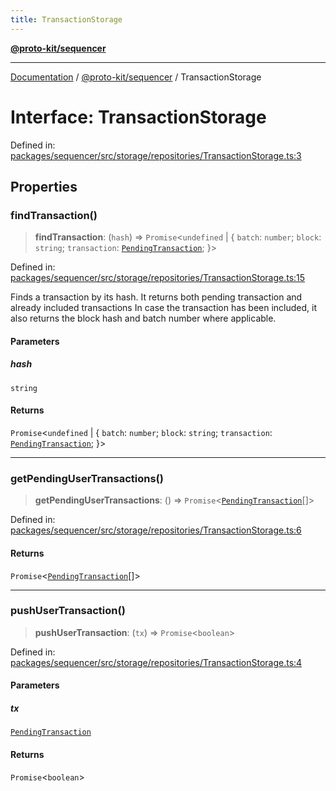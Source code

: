 ```yaml
---
title: TransactionStorage
---
```


[**@proto-kit/sequencer**](../README.md)

***

[Documentation](../../../README.md) / [@proto-kit/sequencer](../README.md) / TransactionStorage

# Interface: TransactionStorage

Defined in: [packages/sequencer/src/storage/repositories/TransactionStorage.ts:3](https://github.com/proto-kit/framework/blob/b953c754e500c62f01fbbd6d09adfb2f5577269d/packages/sequencer/src/storage/repositories/TransactionStorage.ts#L3)

## Properties

### findTransaction()

> **findTransaction**: (`hash`) => `Promise`\<`undefined` \| \{ `batch`: `number`; `block`: `string`; `transaction`: [`PendingTransaction`](../classes/PendingTransaction.md); \}\>

Defined in: [packages/sequencer/src/storage/repositories/TransactionStorage.ts:15](https://github.com/proto-kit/framework/blob/b953c754e500c62f01fbbd6d09adfb2f5577269d/packages/sequencer/src/storage/repositories/TransactionStorage.ts#L15)

Finds a transaction by its hash.
It returns both pending transaction and already included transactions
In case the transaction has been included, it also returns the block hash
and batch number where applicable.

#### Parameters

##### hash

`string`

#### Returns

`Promise`\<`undefined` \| \{ `batch`: `number`; `block`: `string`; `transaction`: [`PendingTransaction`](../classes/PendingTransaction.md); \}\>

***

### getPendingUserTransactions()

> **getPendingUserTransactions**: () => `Promise`\<[`PendingTransaction`](../classes/PendingTransaction.md)[]\>

Defined in: [packages/sequencer/src/storage/repositories/TransactionStorage.ts:6](https://github.com/proto-kit/framework/blob/b953c754e500c62f01fbbd6d09adfb2f5577269d/packages/sequencer/src/storage/repositories/TransactionStorage.ts#L6)

#### Returns

`Promise`\<[`PendingTransaction`](../classes/PendingTransaction.md)[]\>

***

### pushUserTransaction()

> **pushUserTransaction**: (`tx`) => `Promise`\<`boolean`\>

Defined in: [packages/sequencer/src/storage/repositories/TransactionStorage.ts:4](https://github.com/proto-kit/framework/blob/b953c754e500c62f01fbbd6d09adfb2f5577269d/packages/sequencer/src/storage/repositories/TransactionStorage.ts#L4)

#### Parameters

##### tx

[`PendingTransaction`](../classes/PendingTransaction.md)

#### Returns

`Promise`\<`boolean`\>
